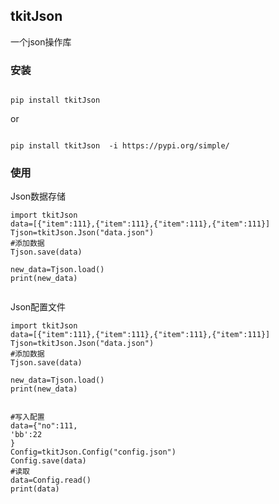 ## tkitJson

一个json操作库

### 安装
```

pip install tkitJson
```
or
```

pip install tkitJson  -i https://pypi.org/simple/
```

### 使用



Json数据存储

```
import tkitJson
data=[{"item":111},{"item":111},{"item":111},{"item":111}]
Tjson=tkitJson.Json("data.json")
#添加数据
Tjson.save(data)

new_data=Tjson.load()
print(new_data)


```
Json配置文件

```
import tkitJson
data=[{"item":111},{"item":111},{"item":111},{"item":111}]
Tjson=tkitJson.Json("data.json")
#添加数据
Tjson.save(data)

new_data=Tjson.load()
print(new_data)


```


```
#写入配置
data={"no":111,
'bb':22
}
Config=tkitJson.Config("config.json")
Config.save(data)
#读取
data=Config.read()
print(data)

```


